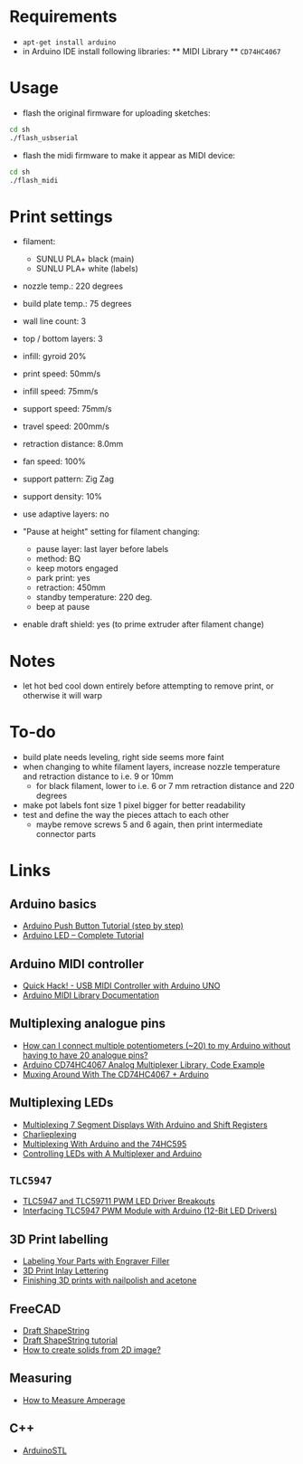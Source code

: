 # Requirements

* `apt-get install arduino`
* in Arduino IDE install following libraries:
** MIDI Library
** `CD74HC4067`


# Usage

* flash the original firmware for uploading sketches:

```bash
cd sh
./flash_usbserial
```

* flash the midi firmware to make it appear as MIDI device:

```bash
cd sh
./flash_midi
```

# Print settings

* filament:
    * SUNLU PLA+ black (main)
    * SUNLU PLA+ white (labels)

* nozzle temp.: 220 degrees
* build plate temp.: 75 degrees
* wall line count: 3
* top / bottom layers: 3
* infill: gyroid 20%
* print speed: 50mm/s
* infill speed: 75mm/s
* support speed: 75mm/s
* travel speed: 200mm/s
* retraction distance: 8.0mm
* fan speed: 100%
* support pattern: Zig Zag
* support density: 10%
* use adaptive layers: no

* "Pause at height" setting for filament changing:
    * pause layer: last layer before labels
    * method: BQ
    * keep motors engaged
    * park print: yes
    * retraction: 450mm
    * standby temperature: 220 deg.
    * beep at pause
* enable draft shield: yes (to prime extruder after filament change)

# Notes

* let hot bed cool down entirely before attempting to remove print, or otherwise it will warp

# To-do

* build plate needs leveling, right side seems more faint
* when changing to white filament layers, increase nozzle temperature and retraction distance to i.e. 9 or 10mm
    * for black filament, lower to i.e. 6 or 7 mm retraction distance and 220 degrees
* make pot labels font size 1 pixel bigger for better readability
* test and define the way the pieces attach to each other
    * maybe remove screws 5 and 6 again, then print intermediate connector parts

# Links

## Arduino basics

* [Arduino Push Button Tutorial (step by step)](https://www.youtube.com/watch?v=J_07uwur_MI&t=32s)
* [Arduino LED – Complete Tutorial](https://roboticsbackend.com/arduino-led-complete-tutorial/)

## Arduino MIDI controller

* [Quick Hack! - USB MIDI Controller with Arduino UNO](https://www.youtube.com/watch?v=3haK5QGbi_E)
* [Arduino MIDI Library Documentation](https://fortyseveneffects.github.io/arduino_midi_library/index.html)

## Multiplexing analogue pins

* [How can I connect multiple potentiometers (~20) to my Arduino without having to have 20 analogue pins?](https://electronics.stackexchange.com/questions/659309/how-can-i-connect-multiple-potentiometers-20-to-my-arduino-without-having-to)
* [Arduino CD74HC4067 Analog Multiplexer Library, Code Example](https://deepbluembedded.com/arduino-cd74hc4067-analog-multiplexer-library-code/)
* [Muxing Around With The CD74HC4067 + Arduino](https://adam-meyer.com/arduino/CD74HC4067)

## Multiplexing LEDs

* [Multiplexing 7 Segment Displays With Arduino and Shift Registers](https://www.instructables.com/Multiplexing-7-Segment-displays-with-Arduino-and-S/)
* [Charlieplexing](https://en.wikipedia.org/wiki/Charlieplexing)
* [Multiplexing With Arduino and the 74HC595](https://www.instructables.com/Multiplexing-with-Arduino-and-the-74HC595/)
* [Controlling LEDs with A Multiplexer and Arduino](https://makersportal.com/blog/2019/3/12/controlling-leds-with-multiplexer-and-arduino)

## `TLC5947`

* [TLC5947 and TLC59711 PWM LED Driver Breakouts](https://learn.adafruit.com/tlc5947-tlc59711-pwm-led-driver-breakout/overview)
* [Interfacing TLC5947 PWM Module with Arduino (12-Bit LED Drivers)](https://electropeak.com/learn/interfacing-tlc5947-pwm-module-with-arduino-12-bit-led-drivers/)

## 3D Print labelling

* [Labeling Your Parts with Engraver Filler](https://markforged.com/resources/blog/engraver-filler-labeling)
* [3D Print Inlay Lettering](https://www.youtube.com/watch?v=W2f5lI1R6dg)
* [Finishing 3D prints with nailpolish and acetone](https://www.youtube.com/watch?v=4iX6x2MLhH0)

## FreeCAD

* [Draft ShapeString](https://wiki.freecad.org/Draft_ShapeString)
* [Draft ShapeString tutorial](https://wiki.freecad.org/Draft_ShapeString_tutorial)
* [How to create solids from 2D image?](https://www.xsim.info/articles/FreeCAD/en-US/HowTo/Create-solids-from-2D-image.html)

## Measuring

* [How to Measure Amperage](https://www.wikihow.com/Measure-Amperage)

## C++
* [ArduinoSTL](https://github.com/mike-matera/ArduinoSTL)
